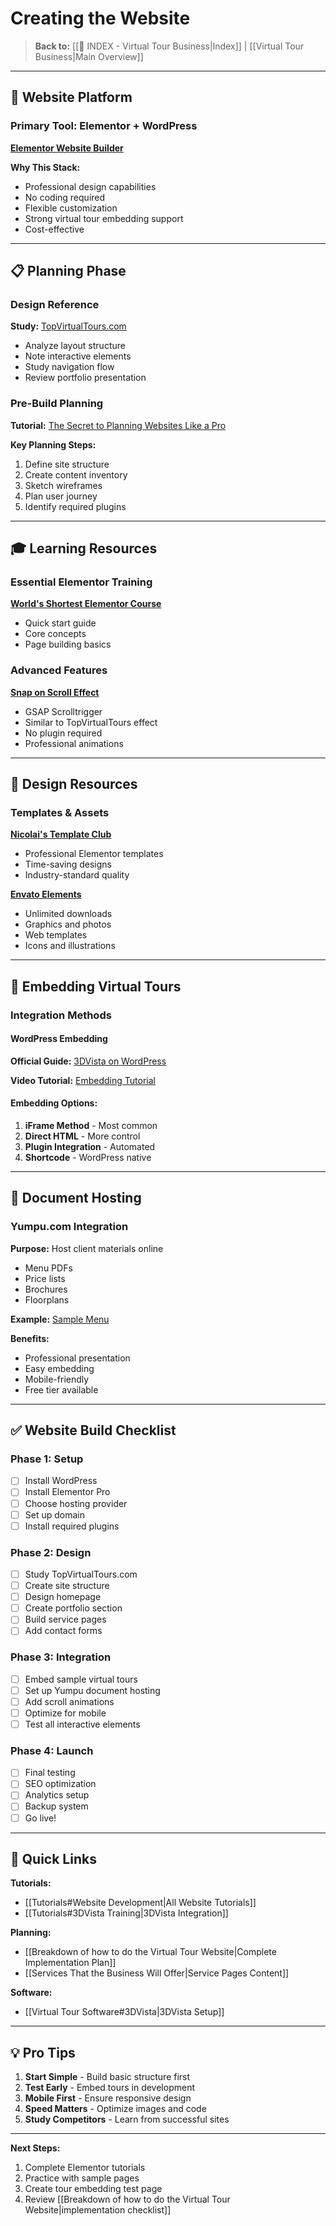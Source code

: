 # Creating the Website

> **Back to:** [[📍 INDEX - Virtual Tour Business|Index]] | [[Virtual Tour Business|Main Overview]]

---

## 🎨 Website Platform

### Primary Tool: Elementor + WordPress
**[Elementor Website Builder](https://elementor.com/?cxd=216842_1861898&utm_source=elementor&utm_medium=affiliate&utm_campaign=216842&utm_content=cx&affid=216842)**

**Why This Stack:**
- Professional design capabilities
- No coding required
- Flexible customization
- Strong virtual tour embedding support
- Cost-effective

---

## 📋 Planning Phase

### Design Reference
**Study:** [TopVirtualTours.com](https://topvirtualtours.com)
- Analyze layout structure
- Note interactive elements
- Study navigation flow
- Review portfolio presentation

### Pre-Build Planning
**Tutorial:** [The Secret to Planning Websites Like a Pro](https://www.youtube.com/watch?v=JPaTiHM8fio)

**Key Planning Steps:**
1. Define site structure
2. Create content inventory
3. Sketch wireframes
4. Plan user journey
5. Identify required plugins

---

## 🎓 Learning Resources

### Essential Elementor Training
**[World's Shortest Elementor Course](https://www.youtube.com/watch?v=MQmVwp-3gKE)**
- Quick start guide
- Core concepts
- Page building basics

### Advanced Features
**[Snap on Scroll Effect](https://www.youtube.com/watch?v=Zl-MS9TY8_w)**
- GSAP Scrolltrigger
- Similar to TopVirtualTours effect
- No plugin required
- Professional animations

---

## 🎨 Design Resources

### Templates & Assets
**[Nicolai's Template Club](https://nicolaipalmkvist.com/?utm_source=youtube&utm_medium=subscription&utm_campaign=next-level-video)**
- Professional Elementor templates
- Time-saving designs
- Industry-standard quality

**[Envato Elements](https://elements.envato.com/)**
- Unlimited downloads
- Graphics and photos
- Web templates
- Icons and illustrations

---

## 🔌 Embedding Virtual Tours

### Integration Methods

#### WordPress Embedding
**Official Guide:** [3DVista on WordPress](https://www.3dvista.com/en/kb/faqs/general/how-to-use-the-virtual-tour-on-my-own-website-wordpress-wix-custom-html/)

**Video Tutorial:** [Embedding Tutorial](https://www.youtube.com/watch?v=I8q68fVIe0E)

#### Embedding Options:
1. **iFrame Method** - Most common
2. **Direct HTML** - More control
3. **Plugin Integration** - Automated
4. **Shortcode** - WordPress native

---

## 📄 Document Hosting

### Yumpu.com Integration
**Purpose:** Host client materials online
- Menu PDFs
- Price lists
- Brochures
- Floorplans

**Example:** [Sample Menu](https://www.yumpu.com/en/document/read/65802275/full-a-la-cart-menu-latest-updated-march-2025)

**Benefits:**
- Professional presentation
- Easy embedding
- Mobile-friendly
- Free tier available

---

## ✅ Website Build Checklist

### Phase 1: Setup
- [ ] Install WordPress
- [ ] Install Elementor Pro
- [ ] Choose hosting provider
- [ ] Set up domain
- [ ] Install required plugins

### Phase 2: Design
- [ ] Study TopVirtualTours.com
- [ ] Create site structure
- [ ] Design homepage
- [ ] Create portfolio section
- [ ] Build service pages
- [ ] Add contact forms

### Phase 3: Integration
- [ ] Embed sample virtual tours
- [ ] Set up Yumpu document hosting
- [ ] Add scroll animations
- [ ] Optimize for mobile
- [ ] Test all interactive elements

### Phase 4: Launch
- [ ] Final testing
- [ ] SEO optimization
- [ ] Analytics setup
- [ ] Backup system
- [ ] Go live!

---

## 🔗 Quick Links

**Tutorials:**
- [[Tutorials#Website Development|All Website Tutorials]]
- [[Tutorials#3DVista Training|3DVista Integration]]

**Planning:**
- [[Breakdown of how to do the Virtual Tour Website|Complete Implementation Plan]]
- [[Services That the Business Will Offer|Service Pages Content]]

**Software:**
- [[Virtual Tour Software#3DVista|3DVista Setup]]

---

## 💡 Pro Tips

1. **Start Simple** - Build basic structure first
2. **Test Early** - Embed tours in development
3. **Mobile First** - Ensure responsive design
4. **Speed Matters** - Optimize images and code
5. **Study Competitors** - Learn from successful sites

---

**Next Steps:**
1. Complete Elementor tutorials
2. Practice with sample pages
3. Create tour embedding test page
4. Review [[Breakdown of how to do the Virtual Tour Website|implementation checklist]]